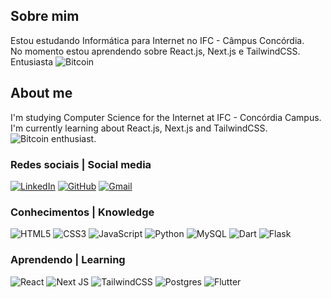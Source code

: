 ## Sobre mim
Estou estudando Informática para Internet no IFC - Câmpus Concórdia.<br>
No momento estou aprendendo sobre React.js, Next.js e  TailwindCSS.<br>
Entusiasta ![Bitcoin](https://img.shields.io/badge/bitcoin-2F3134?style=for-the-badge&logo=bitcoin&logoColor=white)

## About me
I'm studying Computer Science for the Internet at IFC - Concórdia Campus.<br>
I'm currently learning about React.js, Next.js and TailwindCSS.<br>
![Bitcoin](https://img.shields.io/badge/bitcoin-2F3134?style=for-the-badge&logo=bitcoin&logoColor=white) enthusiast.

### Redes sociais | Social media
[![LinkedIn](https://img.shields.io/badge/linkedin-%230077B5.svg?style=for-the-badge&logo=linkedin&logoColor=white)](https://www.linkedin.com/in/gabrielschumann/)
[![GitHub](https://img.shields.io/badge/github-%23121011.svg?style=for-the-badge&logo=github&logoColor=white)](https://github.com/schumann7)
[![Gmail](https://img.shields.io/badge/Gmail-D14836?style=for-the-badge&logo=gmail&logoColor=white)](mailto:gabrielschumannsc@gmail.com)

### Conhecimentos | Knowledge
![HTML5](https://img.shields.io/badge/html5-%23E34F26.svg?style=for-the-badge&logo=html5&logoColor=white)
![CSS3](https://img.shields.io/badge/css3-%231572B6.svg?style=for-the-badge&logo=css3&logoColor=white)
![JavaScript](https://img.shields.io/badge/javascript-%23323330.svg?style=for-the-badge&logo=javascript&logoColor=%23F7DF1E)
![Python](https://img.shields.io/badge/python-3670A0?style=for-the-badge&logo=python&logoColor=ffdd54)
![MySQL](https://img.shields.io/badge/mysql-4479A1.svg?style=for-the-badge&logo=mysql&logoColor=white)
![Dart](https://img.shields.io/badge/dart-%230175C2.svg?style=for-the-badge&logo=dart&logoColor=white)
![Flask](https://img.shields.io/badge/flask-%23000.svg?style=for-the-badge&logo=flask&logoColor=white)

### Aprendendo | Learning
![React](https://img.shields.io/badge/react-%2320232a.svg?style=for-the-badge&logo=react&logoColor=%2361DAFB)
![Next JS](https://img.shields.io/badge/Next-black?style=for-the-badge&logo=next.js&logoColor=white)
![TailwindCSS](https://img.shields.io/badge/tailwindcss-%2338B2AC.svg?style=for-the-badge&logo=tailwind-css&logoColor=white)
![Postgres](https://img.shields.io/badge/postgres-%23316192.svg?style=for-the-badge&logo=postgresql&logoColor=white)
![Flutter](https://img.shields.io/badge/Flutter-%2302569B.svg?style=for-the-badge&logo=Flutter&logoColor=white)
